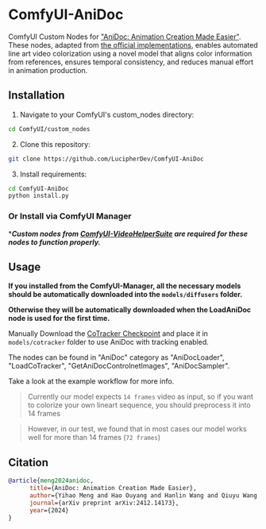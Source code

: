 # ComfyUI-AniDoc
ComfyUI Custom Nodes for ["AniDoc: Animation Creation Made Easier"](https://arxiv.org/abs/2412.14173). These nodes, adapted from [the official implementations](https://github.com/yihao-meng/AniDoc), enables automated line art video colorization using a novel model that aligns color information from references, ensures temporal consistency, and reduces manual effort in animation production.

## Installation

1. Navigate to your ComfyUI's custom_nodes directory:
```bash
cd ComfyUI/custom_nodes
```

2. Clone this repository:
```bash
git clone https://github.com/LucipherDev/ComfyUI-AniDoc
```

3. Install requirements:
```bash
cd ComfyUI-AniDoc
python install.py
```

### Or Install via ComfyUI Manager

****Custom nodes from [ComfyUI-VideoHelperSuite](https://github.com/Kosinkadink/ComfyUI-VideoHelperSuite) are required for these nodes to function properly.***

## Usage

**If you installed from the ComfyUI-Manager, all the necessary models should be automatically downloaded into the `models/diffusers` folder.**

**Otherwise they will be automatically downloaded when the LoadAniDoc node is used for the first time.**

Manually Download the [CoTracker Checkpoint](https://huggingface.co/facebook/cotracker/blob/main/cotracker2.pth) and place it in `models/cotracker` folder to use AniDoc with tracking enabled.

The nodes can be found in "AniDoc" category as "AniDocLoader", "LoadCoTracker", "GetAniDocControlnetImages", "AniDocSampler".

Take a look at the example workflow for more info.

> Currently our model expects `14 frames` video as input, so if you want to colorize your own lineart sequence, you should preprocess it into 14 frames

> However, in our test, we found that in most cases our model works well for more than 14 frames (`72 frames`)

## Citation

```bibtex
@article{meng2024anidoc,
      title={AniDoc: Animation Creation Made Easier},
      author={Yihao Meng and Hao Ouyang and Hanlin Wang and Qiuyu Wang and Wen Wang and Ka Leong Cheng and Zhiheng Liu and Yujun Shen and Huamin Qu},
      journal={arXiv preprint arXiv:2412.14173},
      year={2024}
}
```
